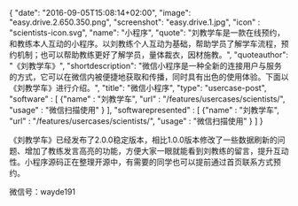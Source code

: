 {
  "date": "2016-09-05T15:08:14+02:00",
  "image": "easy.drive.2.650.350.png",
  "screenshot": "easy.drive.1.jpg",
  "icon" : "scientists-icon.svg",
  "name": "小程序",
  "quote": "刘教学车是一款在线预约，和教练本人互动的小程序。以刘教练个人互动为基础，帮助学员了解学车流程，预约机制；也可以帮助教练更好了解学员，量体裁衣，因材施教。",
  "quoteauthor": "《刘教学车》",
  "shortdescription": "微信小程序是一种全新的连接用户与服务的方式，它可以在微信内被便捷地获取和传播，同时具有出色的使用体验。下面以《刘教学车》进行介绍。",
  "title": "微信小程序",
  "type": "usercase-post",
  "software" : [
  {"name" : "刘教学车", "url" : "/features/usercases/scientists/", "usage" : "微信扫描使用" }
  ],
  "softwarepresented" : [
  {"name" : "刘教学车", "url" : "/features/usercases/scientists/", "usage" : "微信扫描使用" }
  ]
}

《刘教学车》已经发布了2.0.0稳定版本，相比1.0.0版本修改了一些数据刷新的问题、增加了教练发言高亮的功能，方便大家一眼就能看到刘教练的留言，提升互动性。小程序源码正在整理开源中，有需要的同学也可以提前通过首页联系方式预约。

微信号：wayde191